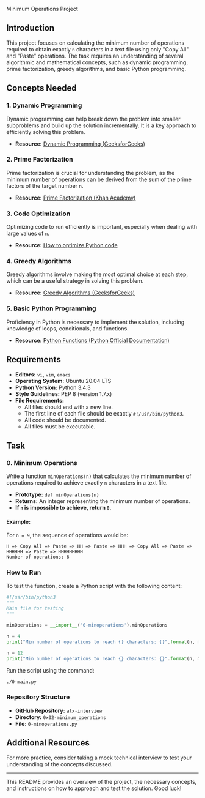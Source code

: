 Minimum Operations Project

## Introduction

This project focuses on calculating the minimum number of operations required to obtain exactly `n` characters in a text file using only "Copy All" and "Paste" operations. The task requires an understanding of several algorithmic and mathematical concepts, such as dynamic programming, prime factorization, greedy algorithms, and basic Python programming.

## Concepts Needed

### 1. Dynamic Programming
Dynamic programming can help break down the problem into smaller subproblems and build up the solution incrementally. It is a key approach to efficiently solving this problem.

- **Resource:** [Dynamic Programming (GeeksforGeeks)](https://www.geeksforgeeks.org/dynamic-programming/)

### 2. Prime Factorization
Prime factorization is crucial for understanding the problem, as the minimum number of operations can be derived from the sum of the prime factors of the target number `n`.

- **Resource:** [Prime Factorization (Khan Academy)](https://www.khanacademy.org/math/algebra/x2f8bb11595b61c86:exponents/x2f8bb11595b61c86:prime-factorization/v/prime-factorization)

### 3. Code Optimization
Optimizing code to run efficiently is important, especially when dealing with large values of `n`.

- **Resource:** [How to optimize Python code](https://realpython.com/python-optimization/)

### 4. Greedy Algorithms
Greedy algorithms involve making the most optimal choice at each step, which can be a useful strategy in solving this problem.

- **Resource:** [Greedy Algorithms (GeeksforGeeks)](https://www.geeksforgeeks.org/greedy-algorithms/)

### 5. Basic Python Programming
Proficiency in Python is necessary to implement the solution, including knowledge of loops, conditionals, and functions.

- **Resource:** [Python Functions (Python Official Documentation)](https://docs.python.org/3/tutorial/controlflow.html#defining-functions)

## Requirements

- **Editors:** `vi`, `vim`, `emacs`
- **Operating System:** Ubuntu 20.04 LTS
- **Python Version:** Python 3.4.3
- **Style Guidelines:** PEP 8 (version 1.7.x)
- **File Requirements:**
  - All files should end with a new line.
  - The first line of each file should be exactly `#!/usr/bin/python3`.
  - All code should be documented.
  - All files must be executable.

## Task

### 0. Minimum Operations
Write a function `minOperations(n)` that calculates the minimum number of operations required to achieve exactly `n` characters in a text file.

- **Prototype:** `def minOperations(n)`
- **Returns:** An integer representing the minimum number of operations.
- **If `n` is impossible to achieve, return `0`.**

#### Example:
For `n = 9`, the sequence of operations would be:
```
H => Copy All => Paste => HH => Paste => HHH => Copy All => Paste => HHHHHH => Paste => HHHHHHHHH
Number of operations: 6
```

### How to Run
To test the function, create a Python script with the following content:

```python
#!/usr/bin/python3
"""
Main file for testing
"""

minOperations = __import__('0-minoperations').minOperations

n = 4
print("Min number of operations to reach {} characters: {}".format(n, minOperations(n)))

n = 12
print("Min number of operations to reach {} characters: {}".format(n, minOperations(n)))
```

Run the script using the command:

```bash
./0-main.py
```

### Repository Structure

- **GitHub Repository:** `alx-interview`
- **Directory:** `0x02-minimum_operations`
- **File:** `0-minoperations.py`

## Additional Resources

For more practice, consider taking a mock technical interview to test your understanding of the concepts discussed.

---

This README provides an overview of the project, the necessary concepts, and instructions on how to approach and test the solution. Good luck!
